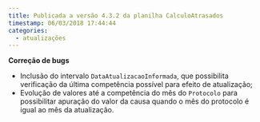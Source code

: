 ```yaml
---
title: Publicada a versão 4.3.2 da planilha CalculoAtrasados
timestamp: 06/03/2018 17:44:44
categories:
  - atualizações
---
```


**Correção de bugs**
+ Inclusão do intervalo `DataAtualizacaoInformada`, que possibilita verificação da última competência possível para efeito de atualização;
+ Evolução de valores até a competência do mês do `Protocolo` para possibilitar apuração do valor da causa quando o mês do protocolo é igual ao mês da atualização.